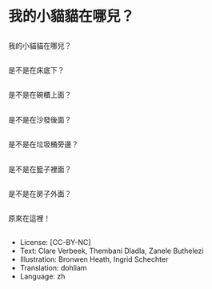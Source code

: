 # 我的小貓貓在哪兒？

##
我的小貓貓在哪兒？

##
是不是在床底下？

##
是不是在碗櫃上面？

##
是不是在沙發後面？

##
是不是在垃圾桶旁邊？

##
是不是在籃子裡面？

##
是不是在房子外面？

##
原來在這裡！

##
* License: [CC-BY-NC]
* Text: Clare Verbeek, Thembani Dladla, Zanele Buthelezi
* Illustration: Bronwen Heath, Ingrid Schechter
* Translation: dohliam
* Language: zh
